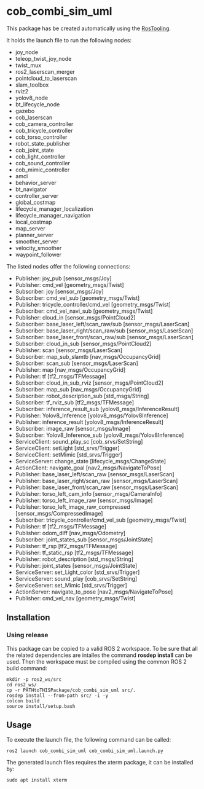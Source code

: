 # cob_combi_sim_uml

This package has be created automatically using the [RosTooling](https://github.com/ipa320/RosTooling).


It holds the launch file to run the following nodes:
- joy_node
- teleop_twist_joy_node
- twist_mux
- ros2_laserscan_merger
- pointcloud_to_laserscan
- slam_toolbox
- rviz2
- yolov8_node
- bt_lifecycle_node
- gazebo
- cob_laserscan
- cob_camera_controller
- cob_tricycle_controller
- cob_torso_controller
- robot_state_publisher
- cob_joint_state
- cob_light_controller
- cob_sound_controller
- cob_mimic_controller
- amcl
- behavior_server
- bt_navigator
- controller_server
- global_costmap
- lifecycle_manager_localization
- lifecycle_manager_navigation
- local_costmap
- map_server
- planner_server
- smoother_server
- velocity_smoother
- waypoint_follower

The listed nodes offer the following connections:
- Publisher: joy_pub [sensor_msgs/Joy]
- Publisher: cmd_vel [geometry_msgs/Twist]
- Subscriber: joy [sensor_msgs/Joy]
- Subscriber: cmd_vel_sub [geometry_msgs/Twist]
- Publisher: tricycle_controller/cmd_vel [geometry_msgs/Twist]
- Subscriber: cmd_vel_navi_sub [geometry_msgs/Twist]
- Publisher: cloud_in [sensor_msgs/PointCloud2]
- Subscriber: base_laser_left/scan_raw/sub [sensor_msgs/LaserScan]
- Subscriber: base_laser_right/scan_raw/sub [sensor_msgs/LaserScan]
- Subscriber: base_laser_front/scan_raw/sub [sensor_msgs/LaserScan]
- Subscriber: cloud_in_sub [sensor_msgs/PointCloud2]
- Publisher: scan [sensor_msgs/LaserScan]
- Subscriber: map_sub_slamtb [nav_msgs/OccupancyGrid]
- Subscriber: scan_sub [sensor_msgs/LaserScan]
- Publisher: map [nav_msgs/OccupancyGrid]
- Publisher: tf [tf2_msgs/TFMessage]
- Subscriber: cloud_in_sub_rviz [sensor_msgs/PointCloud2]
- Subscriber: map_sub [nav_msgs/OccupancyGrid]
- Subscriber: robot_description_sub [std_msgs/String]
- Subscriber: tf_rviz_sub [tf2_msgs/TFMessage]
- Subscriber: inference_result_sub [yolov8_msgs/InferenceResult]
- Publisher: Yolov8_Inference [yolov8_msgs/Yolov8Inference]
- Publisher: inference_result [yolov8_msgs/InferenceResult]
- Subscriber: image_raw [sensor_msgs/Image]
- Subscriber: Yolov8_Inference_sub [yolov8_msgs/Yolov8Inference]
- ServiceClient: sound_play_sc [cob_srvs/SetString]
- ServiceClient: setLight [std_srvs/Trigger]
- ServiceClient: setMimic [std_srvs/Trigger]
- ServiceServer: change_state [lifecycle_msgs/ChangeState]
- ActionClient: navigate_goal [nav2_msgs/NavigateToPose]
- Publisher: base_laser_left/scan_raw [sensor_msgs/LaserScan]
- Publisher: base_laser_right/scan_raw [sensor_msgs/LaserScan]
- Publisher: base_laser_front/scan_raw [sensor_msgs/LaserScan]
- Publisher: torso_left_cam_info [sensor_msgs/CameraInfo]
- Publisher: torso_left_image_raw [sensor_msgs/Image]
- Publisher: torso_left_image_raw_compressed [sensor_msgs/CompressedImage]
- Subscriber: tricycle_controller/cmd_vel_sub [geometry_msgs/Twist]
- Publisher: tf [tf2_msgs/TFMessage]
- Publisher: odom_diff [nav_msgs/Odometry]
- Subscriber: joint_states_sub [sensor_msgs/JointState]
- Publisher: tf_rsp [tf2_msgs/TFMessage]
- Publisher: tf_static_rsp [tf2_msgs/TFMessage]
- Publisher: robot_description [std_msgs/String]
- Publisher: joint_states [sensor_msgs/JointState]
- ServiceServer: set_Light_color [std_srvs/Trigger]
- ServiceServer: sound_play [cob_srvs/SetString]
- ServiceServer: set_Mimic [std_srvs/Trigger]
- ActionServer: navigate_to_pose [nav2_msgs/NavigateToPose]
- Publisher: cmd_vel_nav [geometry_msgs/Twist]

## Installation

### Using release

This package can be copied to a valid ROS 2 workspace. To be sure that all the related dependencies are intalles the command **rosdep install** can be used.
Then the workspace must be compiled using the common ROS 2 build command:

```
mkdir -p ros2_ws/src
cd ros2_ws/
cp -r PATHtoTHISPackage/cob_combi_sim_uml src/.
rosdep install --from-path src/ -i -y
colcon build
source install/setup.bash
```



## Usage


To execute the launch file, the following command can be called:

```
ros2 launch cob_combi_sim_uml cob_combi_sim_uml.launch.py 
```

The generated launch files requires the xterm package, it can be installed by:

```
sudo apt install xterm
```



